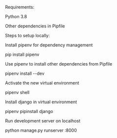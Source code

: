 Requirements:

Python 3.8

Other dependencies in Pipfile

Steps to setup locally:

Install pipenv for dependency management

pip install pipenv

Use pipenv to install other dependencies from Pipfile

pipenv install --dev

Activate the new virtual environment

pipenv shell

Install django in virtual environment

pipenv pipinstall django

Run development server on localhost

python manage.py runserver :8000
